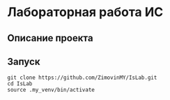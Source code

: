 # Лабораторная работа ИС

## Описание проекта

## Запуск
```
git clone https://github.com/ZimovinMY/IsLab.git
cd IsLab
source .my_venv/bin/activate
```

